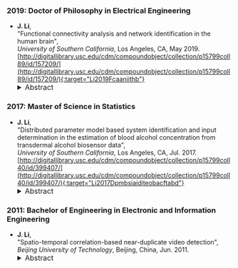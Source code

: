 ### 2019: Doctor of Philosophy in Electrical Engineering

* **J. Li**,  
"Functional connectivity analysis and network identification in the human brain",  
*University of Southern California*, Los Angeles, CA, May 2019.  &nbsp; [<i class="fa fa-quote-right"></i>](/files/bib/Li2019Fcaaniithb.bib)  
[http://digitallibrary.usc.edu/cdm/compoundobject/collection/p15799coll89/id/157209/](http://digitallibrary.usc.edu/cdm/compoundobject/collection/p15799coll89/id/157209/){:target="Li2019Fcaaniithb"}  
  <details>
    <summary style="font-size:16px">Abstract</summary>
      <p style="margin-left: 20px; text-align: justify; font-size:16px">
      Brain connectivity is modeled as a complex, segregative and integrative network of connections between different brain regions. Studying functional brain connectivity can offer us an effective way to examine how different brain networks relate to human behaviors as well as how those networks may be altered in neurological diseases. However, measuring functional connectivity poses a variety of mathematical, signal processing and neuroscience challenges. First, a good high-level representation of the data is often required in order to obtain an accurate estimation of the functional connectivity, because most of the typically-used linear measures are not capable of capturing the true highly non-linear brain interactions. Second, the temporal stationarity of the time series assumed by most of the studies may not be realistic due to the dynamic nature of the brain. Hence, how to reliably estimate the spatial and temporal dynamics of functional connectivity simultaneously is a key challenge to us. Moreover, signals collected via almost all neuroimaging techniques are heavily corrupted with noise. The inherent low signal-to-noise ratio prevents us from obtaining a robust estimation of functional connectivity. In this work, we present and validate several novel approaches and methods to address some of the challenges in functional connectivity estimation and brain network identification problems. To address the high-level data representation issue, we defined a bio-electrical marker that can differentiate the epileptogenic zone from areas of propagation in patients with epilepsy. We discovered a specific ictal time-frequency pattern, referred as the “fingerprint”, in the epileptogenic zone which contains a combination of sharp spikes preceding multi-band fast activity concurrent with suppression of lower frequencies. We developed a novel machine learning system that automatically extracts each of these features, classifies electrode contacts as being within the epileptogenic zone or outside the epileptogenic zone and generates individualized epileptogenic zone predictions for each patient based on their anatomical magnetic resonance images. To address the dynamic brain network identification issue, we developed a rank-recursive scalable and robust sequential canonical polyadic decomposition framework that allows us to robustly discover brain networks which can overlap in both space and time in large-scale datasets. The robustness and scalability were achieved by using lower-rank solutions as the warm start to higher-rank decompositions. This scalable and robust sequential canonical polyadic decomposition framework is flexible in the sense that it is not only applicable to wavelet-transformed electroencephalography data but also to multi-subject asynchronous functional magnetic resonance imaging data if the data is temporally aligned across subjects using the BrainSync algorithm. To address the noise corruption issue, we described an optimization-based method that provides a means of systematically selecting the parameter for the temporal non-local means filtering. We further developed global PDF-based temporal non-local means, a novel data-driven optimized kernel function based on Bayes factor for the temporal non-local means filtering, which allows us to perform global filtering with improved noise reduction effects but without blurring adjacent functional regions. Applications of these proposed methods are illustrated using a variety of simulated as well as in-vivo clinical data.
      </p>
  </details>

### 2017: Master of Science in Statistics

* **J. Li**,  
"Distributed parameter model based system identification and input determination in the estimation of blood alcohol concentration from transdermal alcohol biosensor data",  
*University of Southern California*, Los Angeles, CA, Jul. 2017.  &nbsp; [<i class="fa fa-quote-right"></i>](/files/bib/Li2017Dpmbsiaiditeobacftabd.bib)  
[http://digitallibrary.usc.edu/cdm/compoundobject/collection/p15799coll40/id/399407/](http://digitallibrary.usc.edu/cdm/compoundobject/collection/p15799coll40/id/399407/){:target="Li2017Dpmbsiaiditeobacftabd"}  
  <details>
    <summary style="font-size:16px">Abstract</summary>
      <p style="margin-left: 20px; text-align: justify; font-size:16px">
      Methods for the estimation of blood or breath alcohol concentration (BAC/BrAC) from biosensor measured transdermal alcohol concentration (TAC) are developed, evaluated and compared. Specifically, a scheme based on a distributed parameter model with unbounded input and output for ethanol transport in the skin is compared to more conventional filtering/deconvolution techniques, one based on frequency domain methods, and the other on a time series approach using an autoregressive moving average (ARMA) input/output model. Our basis for comparison are five statistics of interest to alcohol researchers and clinicians: peak BAC/BrAC, time of peak BAC/BrAC, the ascending and descending slopes of the BAC/BrAC curve and area underneath the BAC/BrAC curve. It can be shown that the ARMA-based method yields the best estimation of the peak while the distributed parameter model produces the best estimation of the time of the peak. The Fourier-based method has the least variance out of the three and is computationally very efficient.
      </p>
  </details>

### 2011: Bachelor of Engineering in Electronic and Information Engineering

* **J. Li**,  
"Spatio-temporal correlation-based near-duplicate video detection",  
*Beijing University of Technology*, Beijing, China, Jun. 2011.  &nbsp; [<i class="fa fa-quote-right"></i>](/files/bib/Li2011Scnvd.bib)  
  <details>
    <summary style="font-size:16px">Abstract</summary>
      <p style="margin-left: 20px; text-align: justify; font-size:16px">
      视频拷贝检测是目前多媒体处理领域的前沿研究热点，在海量视频信息检索和版权保护等方面有着重要的应用价值。视频拷贝检测的实质在于判断不同的视频片段是否具有相同的内容，从而实现对特定视频内容的搜索、检测和跟踪。在视频拷贝检测技术领域，当前国内外的研究重点是寻找各种复杂的特征提取方法来提高拷贝检测的准确性。然而在实际应用中，最需要解决的问题是在大规模数据下，在保持检测的准确性、鲁棒性的同时，如何显著提高拷贝检测的速度。本论文提出了一种基于时空相关性的视频拷贝检测技术。该技术利用视频时间和空间的相关性，直接在压缩域进行视频拷贝检测，在不解压或者少解压的情况下，在保证检测准确性的同时，大大提高检测的速度。该方法的实现过程如下: 首先，从 MPEG-2 压缩码流中提取亮度、颜色、纹理、运动 以及显著图等信息，然后利用这些信息对待检测的两段视频进行粗略的镜头分割，使之成为视频段落，然后对压缩域中提取的各种特征信息并进行统计，依据某一准则进行比对，最后综合各种特征的对比结果，给出两段视频相似程度。实验结果表明，本文提出的基于时空相关性的视频拷贝检测算法能够在保证检测准确率的同时，有效地降低处理复杂度，提升检测效率，并对不同分辨率、不同质量、不同内容的视频均具有较强的鲁棒性。
      </p>
  </details>
